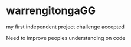 # warrengitongaGG
my first independent project challenge accepted

Need to improve peoples understanding on code



